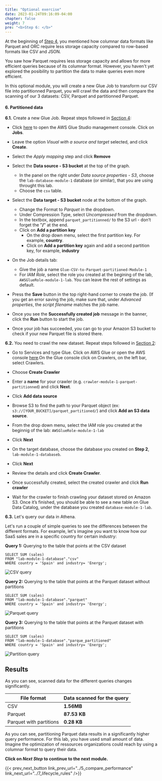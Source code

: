 ```yaml
---
title: "Optional exercise"
date: 2023-01-24T09:16:09-04:00
chapter: false
weight: 7
pre: "<b>Step 6: </b>"
---
```


At the beginning of [Step 4](../4_convert_to_parquet/), you mentioned how columnar data formats like Parquet and ORC require less storage capacity compared to row-based formats like CSV and JSON.

You saw how Parquet requires less storage capacity and allows for more efficient queries because of its columnar format. However, you haven't yet explored the posibility to partition the data to make queries even more efficient. 

In this optional module, you will create a new Glue Job to transform our CSV file into partitionned Parquet, you will crawl the data and then compare the scanning of our 3 datasets: CSV, Parquet and partitionned Parquet.

#### 6. Partitioned data

**6.1.** Create a new Glue Job. Repeat steps followed in [Section 4](../4_convert_to_parquet/):
- Click [here](https://eu-central-1.console.aws.amazon.com/gluestudio/home?region=eu-central-1#/) to open the AWS Glue Studio management console. Click on **Jobs**.

- Leave the option _Visual with a source and target_ selected, and click **Create**.

- Select the _Apply mapping_ step and click **Remove**

- Select the **Data source - S3 bucket** at the top of the graph.
    - In the panel on the right under _Data source properties - S3_, choose the `lab-database-module-1` database (or similar), that you are using throught this lab. 
    - Choose the `csv` table.

- Select the **Data target - S3 bucket** node at the bottom of the graph.
    - Change the Format to *Parquet* in the dropdown. 
    - Under Compression Type, select *Uncompressed* from the dropdown.
    - In the textbox, append `parquet_partitionned/` to the S3 url - don’t forget the "**/**" at the end. 
    - Click on **Add a partition key**
        - On the drop down menu, select the first partition key. For example, **country**.
        - Click on **Add a partition key** again and add a second partition key, for example, **industry**

- On the Job details tab:
    - Give the job a name `Glue-CSV-to-Parquet-partitioned-Module-1` 
    - For *IAM Role*, select the role you created at the begining of the lab, `AWSGlueRole-module-1-lab`. You can leave the rest of settings as default.

- Press the **Save** button in the top right-hand corner to create the job. (If you get an error saving the job, make sure that, under *Advanced properties*, the *script filename* matches the job name.

- Once you see the **Successfully created job** message in the banner, click the **Run** button to start the job.

- Once your job has succeeded, you can go to your Amazon S3 bucket to check if your new Parquet file is stored there. 

**6.2.** You need to crawl the new dataset. Repeat steps followed in [Section 2](../Module_1/3_explore_your_data.md):
* Go to Services and type Glue. Click on AWS Glue or open the AWS console [here](https://eu-central-1.console.aws.amazon.com/glue/home?region=eu-central-1#/v2/home).On the Glue console click on Crawlers, on the left bar, select Crawlers.

* Choose **Create Crawler**

* Enter a **name** for your crawler (e.g. `crawler-module-1-parquet-partitionned`) and click **Next**.

* Click **Add data source**

* Browse S3 to find the path to your Parquet object (ex: `s3://[YOUR_BUCKET]/parquet_partitioned/`) and click **Add an S3 data source**. 

* From the drop down menu, select the IAM role you created at the beginnig of the lab: `AWSGlueRole-module-1-lab`

* Click **Next**

* On the target database, choose the database you created on **Step 2**,  `lab-module-1-databaseb`.

* Click **Next**

* Review the details and click **Create Crawler**.

* Once successfully created, select the created crawler and click **Run crawler**

* Wait for the crawler to finish crawling your dataset stored on Amazon S3. Once it’s finished, you should be able to see a new table on Glue Data Catalog, under the database you created `database-module-1-lab`. 

**6.3.** Let's query our data in Athena. 

Let's run a couple of simple queries to see the differences between the different formats. For example, let's imagine you want to know how our SaaS sales are in a specific country for certain industry:

**Query 1:** Querying to the table that points at the CSV dataset
```
SELECT SUM (sales)
FROM "lab-module-1-database"."csv"
WHERE country = 'Spain' and industry= 'Energy'; 
```
![CSV query](/Sustainability/200_different_datasets_and_their_use_case/Module_1/Images/11_1_csvSpainEnergy.png)

**Query 2:** Querying to the table that points at the Parquet dataset without partitions
```
SELECT SUM (sales)
FROM "lab-module-1-database"."parquet"
WHERE country = 'Spain' and industry= 'Energy'; 
```
![Parquet query](/Sustainability/200_different_datasets_and_their_use_case/Module_1/Images/11_2_ParquetSpainEnergy.png)

**Query 3:** Querying to the table that points at the Parquet dataset with partitions
```
SELECT SUM (sales)
FROM "lab-module-1-database"."parque_partitioned"
WHERE country = 'Spain' and industry= 'Energy'; 
```
![Partition query](/Sustainability/200_different_datasets_and_their_use_case/Module_1/Images/11_3_PartitionSpainEnergy.png)


## Results
As you can see, scanned data for the different queries changes significantly. 

File format | Data scanned for the query 
--- | --- 
CSV| **1.56MB** 
Parquet | **87.53 KB** 
Parquet with partitions | **0.28 KB** 

As you can see, partitioning Parquet data results in a significantly higher query performance. For this lab, you have used small amount of data. Imagine the optimization of ressources organizations could reach by using a columnar format to query their data.

**Click on *Next Step* to continue to the next module.**

{{< prev_next_button link_prev_url="../5_compare_performance" link_next_url="../7_lifecycle_rules" />}}